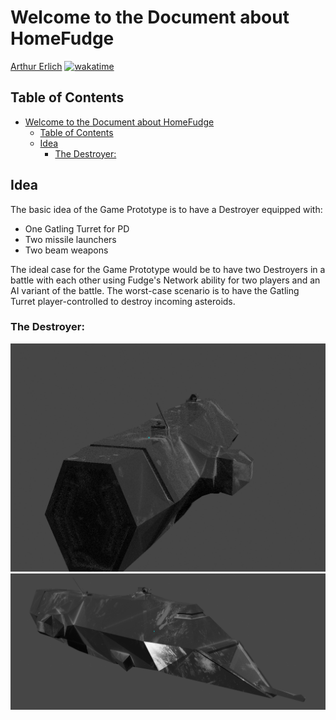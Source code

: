# Welcome to the Document about HomeFudge

[Arthur Erlich](https://github.com/ArthurErlich/PRIMA) [![wakatime](https://wakatime.com/badge/github/ArthurErlich/PRIMA.svg)](https://wakatime.com/badge/github/ArthurErlich/PRIMA)

## Table of Contents
- [Welcome to the Document about HomeFudge](#welcome-to-the-document-about-homefudge)
  - [Table of Contents](#table-of-contents)
  - [Idea](#idea)
    - [The Destroyer:](#the-destroyer)

## Idea

The basic idea of the Game Prototype is to have a Destroyer equipped with:

- One Gatling Turret for PD
- Two missile launchers
- Two beam weapons

The ideal case for the Game Prototype would be to have two Destroyers in a battle with each other using Fudge's Network ability for two players and an AI variant of the battle. The worst-case scenario is to have the Gatling Turret player-controlled to destroy incoming asteroids.

### The Destroyer:

![Back](assets/20230430_142556_image.png)
![Front](assets/20230430_142709_image.png)
